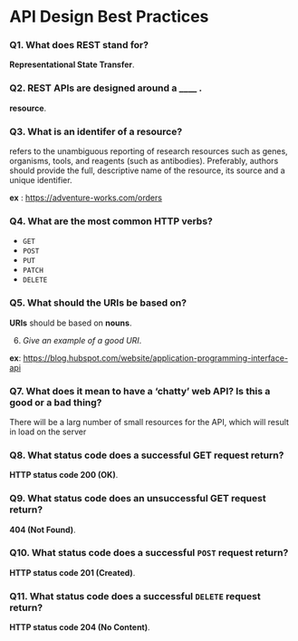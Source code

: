
# **API Design Best Practices**

### Q1. What does REST stand for? 

**Representational State Transfer**.

### Q2. REST APIs are designed around a ____ . 

 **resource**.

### Q3. What is an identifer of a resource?

refers to the unambiguous reporting of research resources such as genes, organisms, tools, and reagents (such as antibodies). Preferably, authors should provide the full, descriptive name of the resource, its source and a unique identifier.

**ex** : https://adventure-works.com/orders

### Q4. What are the most common HTTP verbs?


- `GET`
- `POST`
- `PUT`
- `PATCH`
- `DELETE`

### Q5. What should the URIs be based on?

**URIs** should be based on **nouns**.

6. *Give an example of a good URI*. 

**ex**: https://blog.hubspot.com/website/application-programming-interface-api

### Q7. What does it mean to have a ‘chatty’ web API? Is this a good or a bad thing?

There will be a larg number of small resources for the API, which will result in load on the server

### Q8. What status code does a successful GET request return?

 **HTTP status code 200 (OK)**.

### Q9. What status code does an unsuccessful GET request return?

 **404 (Not Found)**.

### Q10. What status code does a successful `POST` request return?

 **HTTP status code 201 (Created)**.

### Q11. What status code does a successful `DELETE` request return?

 **HTTP status code 204 (No Content)**.
